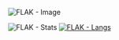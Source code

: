 ![FLAK - Image](https://source.unsplash.com/random/800x400?fire)

![FLAK - Stats](https://github-readme-stats.vercel.app/api?username=derealizations&show_icons=true&theme=dracula)
[![FLAK - Langs](https://github-readme-stats.vercel.app/api/top-langs/?username=anuraghazra&layout=donut)](https://github.com/anuraghazra/github-readme-stats)
